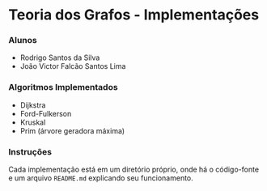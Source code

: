 # Teoria dos Grafos - Implementações

### Alunos
* Rodrigo Santos da Silva
* João Victor Falcão Santos Lima

### Algoritmos Implementados
* Dijkstra
* Ford-Fulkerson
* Kruskal
* Prim (árvore geradora máxima)

### Instruções

Cada implementação está em um diretório próprio, onde há o código-fonte e um arquivo `README.md` explicando seu funcionamento.